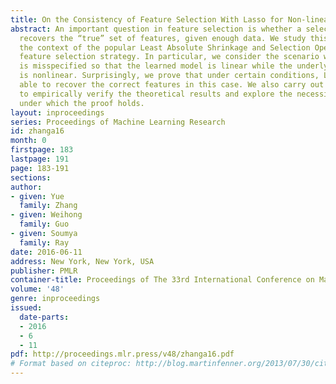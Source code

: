 ```yaml
---
title: On the Consistency of Feature Selection With Lasso for Non-linear Targets
abstract: An important question in feature selection is whether a selection strategy
  recovers the “true” set of features, given enough data. We study this question in
  the context of the popular Least Absolute Shrinkage and Selection Operator (Lasso)
  feature selection strategy. In particular, we consider the scenario when the model
  is misspecified so that the learned model is linear while the underlying real target
  is nonlinear. Surprisingly, we prove that under certain conditions, Lasso is still
  able to recover the correct features in this case. We also carry out numerical studies
  to empirically verify the theoretical results and explore the necessity of the conditions
  under which the proof holds.
layout: inproceedings
series: Proceedings of Machine Learning Research
id: zhanga16
month: 0
firstpage: 183
lastpage: 191
page: 183-191
sections: 
author:
- given: Yue
  family: Zhang
- given: Weihong
  family: Guo
- given: Soumya
  family: Ray
date: 2016-06-11
address: New York, New York, USA
publisher: PMLR
container-title: Proceedings of The 33rd International Conference on Machine Learning
volume: '48'
genre: inproceedings
issued:
  date-parts:
  - 2016
  - 6
  - 11
pdf: http://proceedings.mlr.press/v48/zhanga16.pdf
# Format based on citeproc: http://blog.martinfenner.org/2013/07/30/citeproc-yaml-for-bibliographies/
---
```


